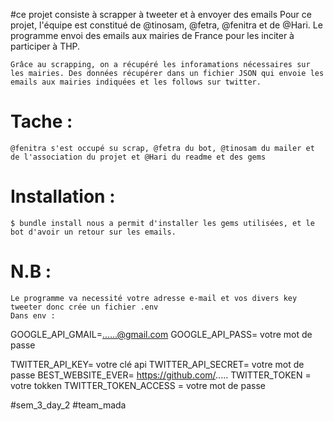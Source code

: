 #ce projet consiste à scrapper à tweeter et à envoyer des emails
    Pour ce projet, l'équipe est constitué de @tinosam, @fetra, @fenitra et de @Hari.
    Le programme envoi des emails aux mairies de France pour les inciter à participer à THP. 
    
    Grâce au scrapping, on a récupéré les inforamations nécessaires sur les mairies. Des données récupérer dans un fichier JSON qui envoie les emails aux mairies indiquées et les follows sur twitter.

# Tache :
    @fenitra s'est occupé su scrap, @fetra du bot, @tinosam du mailer et de l'association du projet et @Hari du readme et des gems

# Installation :

    $ bundle install nous a permit d'installer les gems utilisées, et le bot d'avoir un retour sur les emails.
    
# N.B :
    Le programme va necessité votre adresse e-mail et vos divers key tweeter donc crée un fichier .env
    Dans env :

GOOGLE_API_GMAIL=......@gmail.com 
GOOGLE_API_PASS= votre mot de passe


TWITTER_API_KEY= votre clé api
TWITTER_API_SECRET= votre mot de passe 
BEST_WEBSITE_EVER= https://github.com/.....
TWITTER_TOKEN = votre tokken
TWITTER_TOKEN_ACCESS = votre mot de passe


#sem_3_day_2
#team_mada